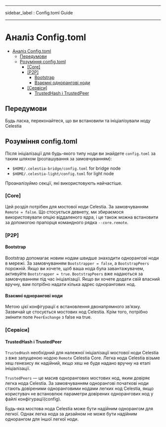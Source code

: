 - - -
sidebar_label : Config.toml Guide
- - -

# Аналіз Config.toml

- [Аналіз Config.toml](#configtoml-breakdown)
  - [Передумови](#pre-requisites)
  - [Розуміння config.toml](#understanding-configtoml)
    - [[Core]](#core)
    - [[P2P]](#p2p)
      - [Bootstrap](#bootstrap)
      - [Взаємні однорангові ноди](#mutual-peers)
    - [[Сервіси]](#services)
      - [TrustedHash і TrustedPeer](#trustedhash-and-trustedpeer)

## Передумови

Будь ласка, переконайтеся, що ви встановили та ініціалізували ноду Celestia

## Розуміння config.toml

Після ініціалізації для будь-якого типу ноди ви знайдете `config.toml` за таким шляхом (розташування за замовчуванням):

- `$HOME/.celestia-bridge/config.toml` for bridge node
- `$HOME/.celestia-light/config.toml` for light node

Проаналізуймо секції, які використовують найчастіше.

### [Core]

Цей розділ потрібен для мостової ноди Celestia. За замовчуванням `Remote = false`. Що стосується девнету, ми збираємося використовувати опцію віддаленого ядра, і це також можна встановити за допомогою прапорця командного рядка `--core.remote`.

### [P2P]

#### Bootstrap

Bootstrap допомагає новим нодам швидше знаходити однорангові ноди в мережі. За замовчуванням `Bootstrapper = false`, а `BootstrapPeers` порожній. Якщо ви хочете, щоб ваша нода була завантажувачем, активуйте `Bootstrapper = true`. `BootstrapPeers` вже надаються за замовчуванням під час ініціалізації. Якщо ви хочете додати свій власний вручну, вам потрібно надати кілька адрес однорангових нод.

#### Взаємні однорангові ноди

Метою цієї конфігурації є встановлення двонапрямного зв’язку. Зазвичай це стосується мостових нод Celestia. Крім того, потрібно змінити поле `PeerExchange` з false на true.

### [Сервіси]

#### TrustedHash і TrustedPeer

`TrustedHash` необхідний для належної ініціалізації мостової ноди Celestia з вже запущеною нодою `Remote` Celestia Core. Легка нода Celestia візьме хеш генезису як надійний, якщо хеш не буде надано вручну на етапі ініціалізації.

`TrustedPeers` — це масив однорангових мостових нод, яким довіряє легка нода Celestia. За замовчуванням однорангові початкові ноди стають довіреними одноранговими нодами легких нод Celestia, якщо користувач не встановлює параметри довірених однорангових нод у файлі конфігурації(config).

Будь-яка мостова нода Celestia може бути надійним однорангом для легкої. Однак легка нода за дизайном не може бути надійним однорангом для іншої легкої ноди.
